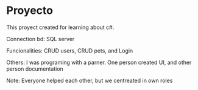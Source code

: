 # Proyecto

This proyect created for learning about c#.

Connection bd:
SQL server

Funcionalities:
CRUD users,
CRUD pets,
and Login

Others:
I was programing with a parner.
One person created UI,
and other person documentation

Note: Everyone helped each other, but we centreated in own roles
